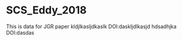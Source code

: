 # SCS_Eddy_2018
This is data for JGR paper
 kldjlkasljdkaslk DOI:daskljdlkasjd
 hdsadhjka DOI:dasdas
